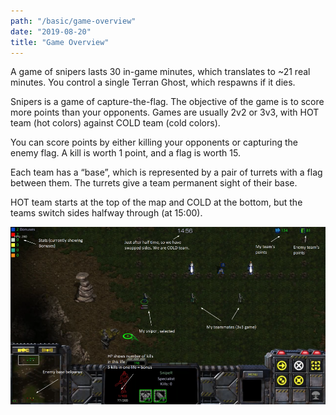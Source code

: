 ```yaml
---
path: "/basic/game-overview"
date: "2019-08-20"
title: "Game Overview"
---
```


A game of snipers lasts 30 in-game minutes, which translates to ~21 real minutes. You control a single Terran Ghost, which respawns if it dies.

Snipers is a game of capture-the-flag. The objective of the game is to score more points than your opponents. Games are usually 2v2 or 3v3, with HOT team (hot colors) against COLD team (cold colors).

You can score points by either killing your opponents or capturing the enemy flag. A kill is worth 1 point, and a flag is worth 15.

Each team has a “base”, which is represented by a pair of turrets with a flag between them. The turrets give a team permanent sight of their base.

HOT team starts at the top of the map and COLD at the bottom, but the teams switch sides halfway through (at 15:00).

![Overview Interface](interface-overview-2.png)
